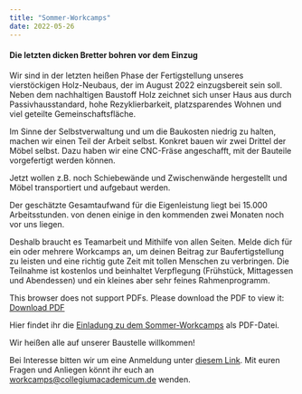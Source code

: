 ```yaml
---
title: "Sommer-Workcamps"
date: 2022-05-26
---
```


#### Die letzten dicken Bretter bohren vor dem Einzug

Wir sind in der letzten heißen Phase der Fertigstellung unseres vierstöckigen Holz-Neubaus, der im August 2022 einzugsbereit sein soll.
Neben dem nachhaltigen Baustoff Holz zeichnet sich unser Haus aus durch Passivhausstandard, hohe Rezyklierbarkeit, platzsparendes
Wohnen und viel geteilte Gemeinschaftsfläche.

Im Sinne der Selbstverwaltung und um die Baukosten niedrig zu halten, machen wir einen Teil der Arbeit selbst.
Konkret bauen wir zwei Drittel der Möbel selbst. Dazu haben wir eine CNC-Fräse angeschafft, mit der Bauteile vorgefertigt werden können.

Jetzt wollen z.B. noch Schiebewände und Zwischenwände hergestellt und Möbel transportiert und aufgebaut werden.

Der geschätzte Gesamtaufwand für die Eigenleistung liegt bei 15.000 Arbeitsstunden. von denen einige in den kommenden 
zwei Monaten noch vor uns liegen.

Deshalb braucht es Teamarbeit und Mithilfe von allen Seiten. Melde dich für ein oder mehrere Workcamps an, um deinen Beitrag
zur Baufertigstellung zu leisten und eine richtig gute Zeit mit tollen Menschen zu verbringen.
Die Teilnahme ist kostenlos und beinhaltet Verpflegung (Frühstück, Mittagessen und Abendessen) und ein kleines aber sehr
feines Rahmenprogramm.

<object data="Ankuendigung_Sommerworkcamps_2022_v3.pdf" type="application/pdf" width="100%" height="100%">
    This browser does not support PDFs. Please download the PDF to view it: <a href="Ankuendigung_Sommerworkcamps_2022_v3.pdf">Download PDF</a>
</object>

Hier findet ihr die [Einladung zu dem Sommer-Workcamps](Einladung_Sommerworkcamps_2022_2.pdf) als PDF-Datei.

Wir heißen alle auf unserer Baustelle willkommen!

Bei Interesse bitten wir um eine Anmeldung unter [diesem Link](https://erhebung.de/zu/3OEdX0kAZ/Workcamps_im_Sommer_2022/).
Mit euren Fragen und Anliegen könnt ihr euch an <a href="mailto:workcamps@collegiumacademicum.de">workcamps@collegiumacademicum.de</a> wenden.
